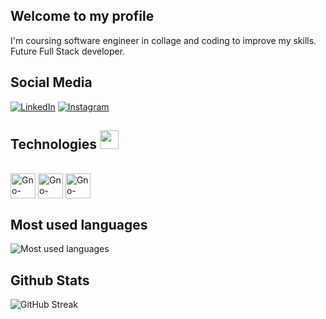 ## Welcome to my profile

I'm coursing software engineer in collage and coding to improve my skills. Future Full Stack developer.

## Social Media

[![LinkedIn](https://img.shields.io/badge/LinkedIn-0077B5?style=for-the-badge&logo=linkedin&logoColor=white)](https://www.linkedin.com/in/wellyntonspagnol/)
[![Instagram](https://img.shields.io/badge/Instagram-E4405F?style=for-the-badge&logo=instagram&logoColor=white)](https://www.instagram.com/wellynton_spagnol/)

  <h2> Technologies 
    <img src = "https://media2.giphy.com/media/QssGEmpkyEOhBCb7e1/giphy.gif?cid=ecf05e47a0n3gi1bfqntqmob8g9aid1oyj2wr3ds3mg700bl&rid=giphy.gif" width = 30px height=30px> 
  </h2>
  <div style="display: inline_block"><br>
      <img align="center" alt= Gno-Java heigh="30" width= "40" src="https://cdn.jsdelivr.net/gh/devicons/devicon/icons/java/java-original.svg" />
      <img align="center" alt= Gno-Spring heigh="30" width= "40" src="https://cdn.jsdelivr.net/gh/devicons/devicon/icons/spring/spring-original.svg" />
      <img align="center" alt= Gno-Mysql heigh="30" width= "40" src="https://cdn.jsdelivr.net/gh/devicons/devicon/icons/mysql/mysql-plain.svg" />
  </div>

## Most used languages

![Most used languages](https://github-readme-stats.vercel.app/api/top-langs/?username=spagnol10&layout=compact&theme=github_dark&hide=ejs,css,html,mustache)

## Github Stats

![GitHub Streak](http://github-readme-streak-stats.herokuapp.com?user=spagnol10&theme=github-dark&hide_border=true&date_format=j%2Fn%5B%2FY%5D)
